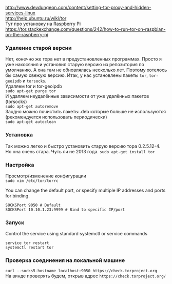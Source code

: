 http://www.devdungeon.com/content/setting-tor-proxy-and-hidden-services-linux  
http://help.ubuntu.ru/wiki/tor  
Тут про установку на Raspberry Pi  
https://tor.stackexchange.com/questions/242/how-to-run-tor-on-raspbian-on-the-raspberry-pi

### Удаление старой версии
Нет, конечно же тора нет в предустановленных программах. Просто я уже накосячил и установил старую версию из репозитория по умолчанию. А она там не обновлялась несколько лет. Поэтому хотелось бы самую свежую версию.
Итак, у нас установлены пакеты `tor`, `tor-geoipdb` и `torsocks`.  
Удаляем tor и tor-geoipdb  
`sudo apt-get purge tor`  
И удаляем неудалённые зависимости от уже удалённых пакетов (torsocks)  
`sudo apt-get autoremove`  
Заодно можно почистить пакеты .deb которые больше не используются (рекомендуется использовать периодически)  
`sudo apt-get autoclean`

### Установка
Так можно легко и быстро установить старую версию тора 0.2.5.12-4. Но она очень стара. Чуть ли не 2013 года. `sudo apt-get install tor`  


### Настройка
Просмотр/изменение конфигурации  
`sudo vim /etc/tor/torrc`

You can change the default port, or specify multiple IP addresses and ports for binding.
```
SOCKSPort 9050 # Default
SOCKSPort 10.10.1.23:9999 # Bind to specific IP/port
```

### Запуск
Control the service using standard systemctl or service commands
```
service tor restart
systemctl restart tor
```

### Проверка соединения на локальной машине
`curl --socks5-hostname localhost:9050 https://check.torproject.org`  
На винде проверять будем, открыв адрес `https://check.torproject.org/`
